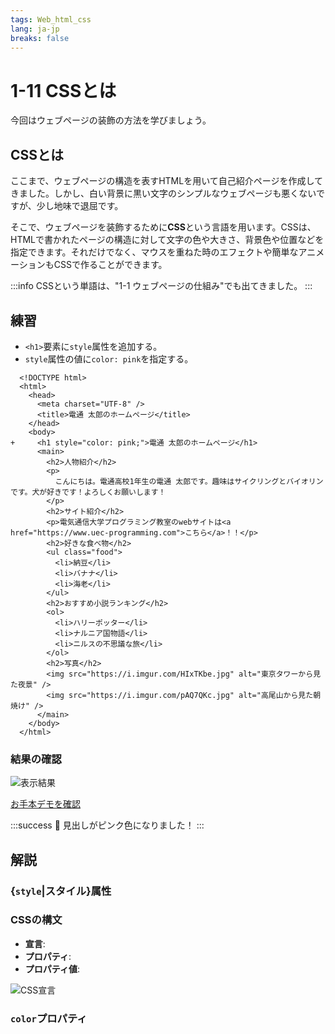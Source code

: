 ```yaml
---
tags: Web_html_css
lang: ja-jp
breaks: false
---
```


# 1-11 CSSとは

<!-- 目標 -->
今回はウェブページの装飾の方法を学びましょう。

## CSSとは
ここまで、ウェブページの構造を表すHTMLを用いて自己紹介ページを作成してきました。しかし、白い背景に黒い文字のシンプルなウェブページも悪くないですが、少し地味で退屈です。

そこで、ウェブページを装飾するために**CSS**という言語を用います。CSSは、HTMLで書かれたページの構造に対して文字の色や大きさ、背景色や位置などを指定できます。それだけでなく、マウスを重ねた時のエフェクトや簡単なアニメーションもCSSで作ることができます。

:::info
CSSという単語は、"1-1 ウェブページの仕組み"でも出てきました。
:::

## 練習

<!-- 指示 -->
- `<h1>`要素に`style`属性を追加する。
- `style`属性の値に`color: pink`を指定する。

```diff=1
  <!DOCTYPE html>
  <html>
    <head>
      <meta charset="UTF-8" />
      <title>電通 太郎のホームページ</title>
    </head>
    <body>
+     <h1 style="color: pink;">電通 太郎のホームページ</h1>
      <main>
        <h2>人物紹介</h2>
        <p>
          こんにちは。電通高校1年生の電通 太郎です。趣味はサイクリングとバイオリンです。犬が好きです！よろしくお願いします！
        </p>
        <h2>サイト紹介</h2>
        <p>電気通信大学プログラミング教室のwebサイトは<a href="https://www.uec-programming.com">こちら</a>！！</p>
        <h2>好きな食べ物</h2>
        <ul class="food">
          <li>納豆</li>
          <li>バナナ</li>
          <li>海老</li>
        </ul>
        <h2>おすすめ小説ランキング</h2>
        <ol>
          <li>ハリーポッター</li>
          <li>ナルニア国物語</li>
          <li>ニルスの不思議な旅</li>
        </ol>
        <h2>写真</h2>
        <img src="https://i.imgur.com/HIxTKbe.jpg" alt="東京タワーから見た夜景" />
        <img src="https://i.imgur.com/pAQ7QKc.jpg" alt="高尾山から見た朝焼け" />
      </main>
    </body>
  </html>

```

### 結果の確認

<!-- 結果画像 -->
![表示結果](https://uec-programming.github.io/basic_training/web-sample/img/demo1-11.png)

<!-- お手本リンク -->
[お手本デモを確認](https://uec-programming.github.io/basic_training/web-sample/demo1-11.html "デモ")

<!-- お祝い -->
:::success
:tada: 見出しがピンク色になりました！
:::

## 解説

### {`style`|スタイル}属性
<!--
インラインスタイル
https://developer.mozilla.org/ja/docs/Learn/CSS/First_steps/How_CSS_is_structured#Inline_styles
-->

### CSSの構文

- **宣言**:
- **プロパティ**:
- **プロパティ値**:

<!-- CSSの基本 参考: https://developer.mozilla.org/ja/docs/Learn/Getting_started_with_the_web/CSS_basics -->
![CSS宣言](https://uec-programming.github.io/basic_training/web-sample/img/css-prop.png)

### `color`プロパティ


<!--
値は、色名で指定できることのみ紹介、16進数表現など詳細は次回
Color
参考: https://developer.mozilla.org/ja/docs/Web/CSS/color_value
-->


